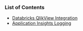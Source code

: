 ### List of Contents
- [Databricks QlikView Integration](/azure/databricks-qlikview/)
- [Application Insights Logging](/azure/logging-monitoring/)
